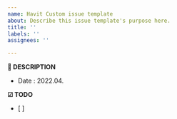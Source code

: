 ```yaml
---
name: Havit Custom issue template
about: Describe this issue template's purpose here.
title: ''
labels: ''
assignees: ''

---
```


**📝 DESCRIPTION**
- Date : 2022.04.

**☑ TODO**
- [ ]
